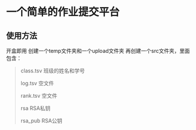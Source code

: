 # 一个简单的作业提交平台

## 使用方法

开盒即用
创建一个temp文件夹和一个upload文件夹
再创建一个src文件夹，里面包含：
> class.tsv 班级的姓名和学号
> 
> log.tsv   空文件
> 
> rank.tsv  空文件
> 
> rsa   RSA私钥
> 
> rsa_pub   RSA公钥
